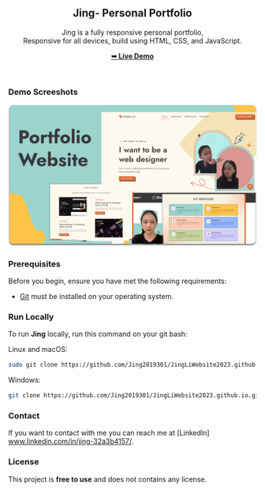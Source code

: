 <div align="center">

  

  <br />
  <br />

  <h2 align="center">Jing- Personal Portfolio</h2>

 Jing is a fully responsive personal portfolio, <br />Responsive for all devices, build using HTML, CSS, and JavaScript.

  <a href="https://github.com/Jing2019301/JingLiWebsite2023.github.io/"><strong>➥ Live Demo</strong></a>

</div>

<br />

### Demo Screeshots

![Jing Desktop Demo](./readme-images/desktop.png "Desktop Demo")

### Prerequisites

Before you begin, ensure you have met the following requirements:

* [Git](https://git-scm.com/downloads "Download Git") must be installed on your operating system.

### Run Locally

To run **Jing** locally, run this command on your git bash:

Linux and macOS:

```bash
sudo git clone https://github.com/Jing2019301/JingLiWebsite2023.github.io.git
```

Windows:

```bash
git clone https://github.com/Jing2019301/JingLiWebsite2023.github.io.git
```

### Contact

If you want to contact with me you can reach me at [LinkedIn] www.linkedin.com/in/jing-32a3b4157/.

### License

This project is **free to use** and does not contains any license.
